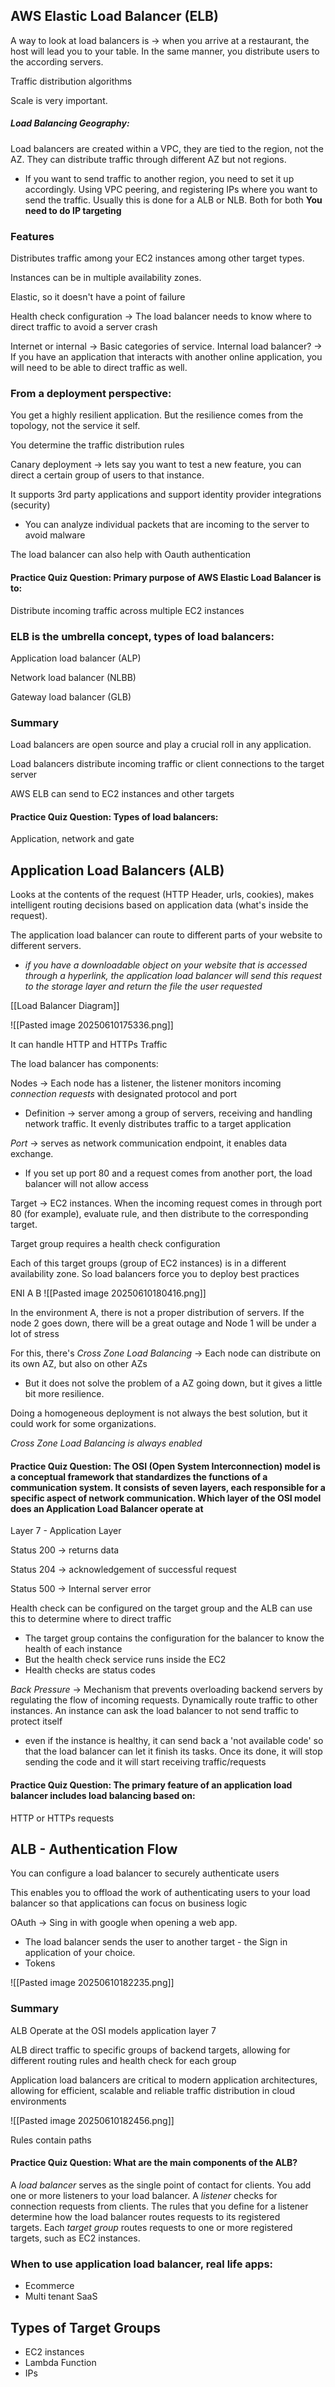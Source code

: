 
## AWS Elastic Load Balancer (ELB)

A way to look at load balancers is -> when you arrive at a restaurant, the host will lead you to your table. In the same manner, you distribute users to the according servers. 

Traffic distribution algorithms

Scale is very important. 

##### Load Balancing Geography: 
Load balancers are created within a VPC, they are tied to the region, not the AZ. They can distribute traffic through different AZ but not regions. 
- If you want to send traffic to another region, you need to set it up accordingly. Using VPC peering, and registering IPs where you want to send the traffic. Usually this is done for a ALB or NLB. Both for both **You need to do IP targeting**

### Features

Distributes traffic among your EC2 instances among other target types.

Instances can be in multiple availability zones. 

Elastic, so it doesn't have a point of failure

Health check configuration -> The load balancer needs to know where to direct traffic to avoid a server crash

Internet or internal -> Basic categories of service. Internal load balancer? -> If you have an application that interacts with another online application, you will need to be able to direct traffic as well.

### From a deployment perspective:
You get a highly resilient application. But the resilience comes from the topology, not the service it self. 

You determine the traffic distribution rules

Canary deployment -> lets say you want to test a new feature, you can direct a certain group of users to that instance. 

It supports 3rd party applications and support identity provider integrations (security)
- You can analyze individual packets that are incoming to the server to avoid malware

The load balancer can also help with Oauth authentication

#### Practice Quiz Question: Primary purpose of AWS Elastic Load Balancer is to:
Distribute incoming traffic across multiple EC2 instances

### ELB is the umbrella concept, types of load balancers:
Application load balancer (ALP)

Network load balancer (NLBB)

Gateway load balancer (GLB)


### Summary 
Load balancers are open source and play a crucial roll in any application. 

Load balancers distribute incoming traffic or client connections to the target server

AWS ELB can send to EC2 instances and other targets 


#### Practice Quiz Question: Types of load balancers:
Application, network and gate

## Application Load Balancers (ALB)

Looks at the contents of the request (HTTP Header, urls, cookies), makes intelligent routing decisions based on application data (what's inside the request).

The application load balancer can route to different parts of your website to different servers. 
- *if you have a downloadable object on your website that is accessed through a hyperlink, the application load balancer will send this request to the storage layer and return the file the user requested*


[[Load Balancer Diagram]]

![[Pasted image 20250610175336.png]]

It can handle HTTP and HTTPs Traffic 

The load balancer has components:

Nodes -> Each node has a listener, the listener monitors incoming *connection requests* with designated protocol and port
- Definition -> server among a group of servers, receiving and handling network traffic. It evenly distributes traffic to a target application 

*Port* -> serves as network communication endpoint, it enables data exchange.
- If you set up port 80 and a request comes from another port, the load balancer will not allow access

Target -> EC2 instances. When the incoming request comes in through port 80 (for example), evaluate rule, and then distribute to the corresponding target. 

Target group requires a health check configuration

Each of this target groups (group of EC2 instances) is in a different availability zone. So load balancers force you to deploy best practices

ENI 
              A                                  B 
![[Pasted image 20250610180416.png]]

In the environment A, there is not a proper distribution of servers. If the node 2 goes down, there will be a great outage and Node 1 will be under a lot of stress

For this, there's *Cross Zone Load Balancing* -> Each node can distribute on its own AZ, but also on other AZs
- But it does not solve the problem of a AZ going down, but it gives a little bit more resilience. 

Doing a homogeneous deployment is not always the best solution, but it could work for some organizations. 

*Cross Zone Load Balancing is always enabled* 

#### Practice Quiz Question: The OSI (Open System Interconnection) model is a conceptual framework that standardizes the functions of a communication system. It consists of seven layers, each responsible for a specific aspect of network communication. Which layer of the OSI model does an Application Load Balancer operate at

Layer 7 - Application Layer


Status 200 -> returns data 

Status 204 -> acknowledgement of successful request

Status 500 -> Internal server error

Health check can be configured on the target group and the ALB can use this to determine where to direct traffic
- The target group contains the configuration for the balancer to know the health of each instance
- But the health check service runs inside the EC2 
- Health checks are status codes 

*Back Pressure* -> Mechanism that prevents overloading backend servers by regulating the flow of incoming requests. Dynamically route traffic to other instances. An instance can ask the load balancer to not send traffic to protect itself
- even if the instance is healthy, it can send back a 'not available code' so that the load balancer can let it finish its tasks. Once its done, it will stop sending the code and it will start receiving traffic/requests 


#### Practice Quiz Question: The primary feature of an application load balancer includes load balancing based on:

HTTP or HTTPs requests 

## ALB - Authentication Flow

You can configure a load balancer to securely authenticate users

This enables you to offload the work of authenticating users to your load balancer so that applications can focus on business logic

OAuth -> Sing in with google when opening a web app. 
- The load balancer sends the user to another target - the Sign in application of your choice. 
- Tokens 

![[Pasted image 20250610182235.png]]


### Summary
ALB Operate at the OSI models application layer 7

ALB direct traffic to specific groups of backend targets, allowing for different routing rules and health check for each group

Application load balancers are critical to modern application architectures, allowing for efficient, scalable and reliable traffic distribution in cloud environments


![[Pasted image 20250610182456.png]]

Rules contain paths 

#### Practice Quiz Question: What are the main components of the ALB? 
A _load balancer_ serves as the single point of contact for clients. You add one or more listeners to your load balancer. A _listener_ checks for connection requests from clients. The rules that you define for a listener determine how the load balancer routes requests to its registered targets. Each _target group_ routes requests to one or more registered targets, such as EC2 instances.


### When to use application load balancer, real life apps:

- Ecommerce
- Multi tenant SaaS


## Types of Target Groups

- EC2 instances
- Lambda Function 
- IPs


